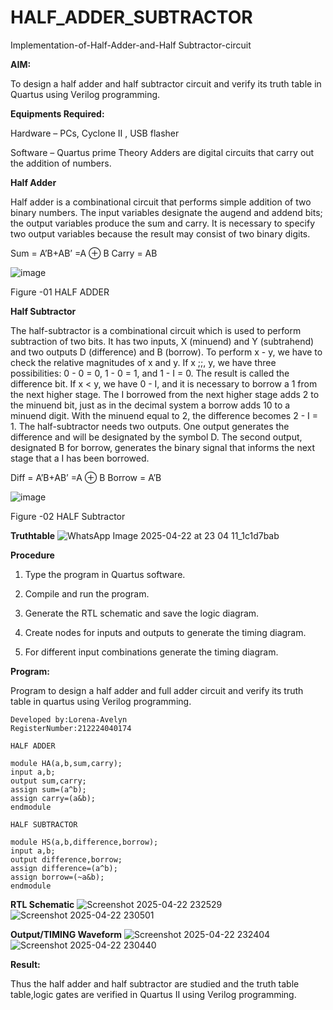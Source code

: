 # HALF_ADDER_SUBTRACTOR

Implementation-of-Half-Adder-and-Half Subtractor-circuit

**AIM:**

To design a half adder and half subtractor circuit and verify its truth table in Quartus using Verilog programming.

**Equipments Required:**

Hardware – PCs, Cyclone II , USB flasher 

Software – Quartus prime Theory Adders are digital circuits that carry out the addition of numbers.

**Half Adder**

Half adder is a combinational circuit that performs simple addition of two binary numbers. The input variables designate the augend and addend bits; the output variables produce the sum and carry. It is necessary to specify two output variables because the result may consist of two binary digits.

Sum = A’B+AB’ =A ⊕ B Carry = AB

![image](https://github.com/naavaneetha/HALF_ADDER_SUBTRACTOR/assets/154305477/bd4a0b2c-cdbc-4184-ab08-81578f121e1f)

Figure -01 HALF ADDER

**Half Subtractor**

The half-subtractor is a combinational circuit which is used to perform subtraction of two bits. It has two inputs, X (minuend) and Y (subtrahend) and two outputs D (difference) and B (borrow). To perform x - y, we have to check the relative magnitudes of x and y. If x ;;, y, we have three possibilities: 0 - 0 = 0, 1 - 0 = 1, and 1 - I = 0. The result is called the difference bit. If x < y, we have 0 - I, and it is necessary to borrow a 1 from the next higher stage. The I borrowed from the next higher stage adds 2 to the minuend bit, just as in the decimal system a borrow adds 10 to a minuend digit. With the minuend equal to 2, the difference becomes 2 - I = 1. The half-subtractor needs two outputs. One output generates the difference and will be designated by the symbol D. The second output, designated B for borrow, generates the binary signal that informs the next stage that a I has been borrowed. 

Diff = A’B+AB’ =A ⊕ B
Borrow = A’B

 ![image](https://github.com/naavaneetha/HALF_ADDER_SUBTRACTOR/assets/154305477/d76b099c-513f-4e7c-843a-e2fd028a531a)

Figure -02 HALF Subtractor

**Truthtable**
![WhatsApp Image 2025-04-22 at 23 04 11_1c1d7bab](https://github.com/user-attachments/assets/1fa8aacf-4f27-4232-9528-b5c1d1a91a98)


**Procedure**

1.	Type the program in Quartus software.

2.	Compile and run the program.

3.	Generate the RTL schematic and save the logic diagram.

4.	Create nodes for inputs and outputs to generate the timing diagram.

5.	For different input combinations generate the timing diagram.


**Program:**

Program to design a half adder and full adder circuit and verify its truth table in quartus using Verilog programming.
```
Developed by:Lorena-Avelyn
RegisterNumber:212224040174

HALF ADDER

module HA(a,b,sum,carry);
input a,b;
output sum,carry;
assign sum=(a^b);
assign carry=(a&b);
endmodule

HALF SUBTRACTOR

module HS(a,b,difference,borrow);
input a,b;
output difference,borrow;
assign difference=(a^b);
assign borrow=(~a&b);
endmodule

```

**RTL Schematic**
![Screenshot 2025-04-22 232529](https://github.com/user-attachments/assets/e0f2d62f-b5a7-4e9d-9e4a-ee9b81c8c5b2)
![Screenshot 2025-04-22 230501](https://github.com/user-attachments/assets/9831780d-a9bd-4819-a0e0-8e1c0ca79f77)


**Output/TIMING Waveform**
![Screenshot 2025-04-22 232404](https://github.com/user-attachments/assets/15912f31-e76c-4e29-8dbd-0fac52ee6ba2)
![Screenshot 2025-04-22 230440](https://github.com/user-attachments/assets/1ef128a8-8b52-4e5a-9286-18452e7aa333)

**Result:**

Thus the half adder and half subtractor are studied and the truth table table,logic gates are verified in Quartus II using Verilog programming.
